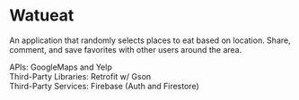 # Watueat  
An application that randomly selects places to eat based on location. Share, comment, and save favorites with other users around the area.

APIs: GoogleMaps and Yelp  
Third-Party Libraries: Retrofit w/ Gson  
Third-Party Services: Firebase (Auth and Firestore)  

